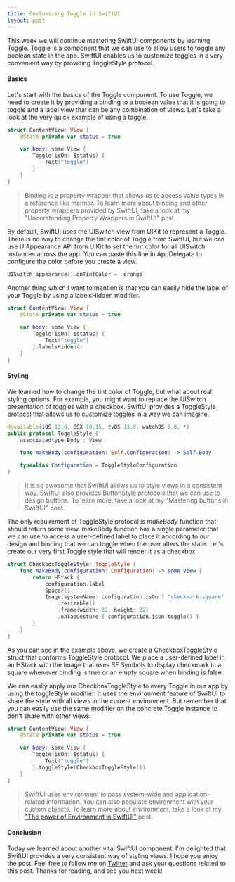 ```yaml
---
title: Customizing Toggle in SwiftUI
layout: post
---
```


This week we will continue mastering SwiftUI components by learning Toggle. Toggle is a component that we can use to allow users to toggle any boolean state in the app. SwiftUI enables us to customize toggles in a very convenient way by providing ToggleStyle protocol.

#### Basics
Let's start with the basics of the Toggle component. To use Toggle, we need to create it by providing a binding to a boolean value that it is going to toggle and a label view that can be any combination of views. Let's take a look at the very quick example of using a toggle.

```swift
struct ContentView: View {
    @State private var status = true

    var body: some View {
        Toggle(isOn: $status) {
            Text("toggle")
        }
    }
}
```

> Binding is a property wrapper that allows us to access value types in a reference like manner. To learn more about binding and other property wrappers provided by SwiftUI, take a look at my "Understanding Property Wrappers in SwiftUI" post.

By default, SwiftUI uses the UISwitch view from UIKit to represent a Toggle. There is no way to change the tint color of Toggle from SwiftUI, but we can use UIAppearance API from UIKit to set the tint color for all UISwitch instances across the app. You can paste this line in AppDelegate to configure the color before you create a view.

```swift
UISwitch.appearance().onTintColor = .orange
```

Another thing which I want to mention is that you can easily hide the label of your Toggle by using a labelsHidden modifier.

```swift
struct ContentView: View {
    @State private var status = true

    var body: some View {
        Toggle(isOn: $status) {
            Text("toggle")
        }.labelsHidden()
    }
}
```

#### Styling
We learned how to change the tint color of Toggle, but what about real styling options. For example, you might want to replace the UISwitch presentation of toggles with a checkbox. SwiftUI provides a ToggleStyle protocol that allows us to customize toggles in a way we can imagine. 

```swift
@available(iOS 13.0, OSX 10.15, tvOS 13.0, watchOS 6.0, *)
public protocol ToggleStyle {
    associatedtype Body : View

    func makeBody(configuration: Self.Configuration) -> Self.Body

    typealias Configuration = ToggleStyleConfiguration
}
```

> It is so awesome that SwiftUI allows us to style views in a consistent way. SwiftUI also provides ButtonStyle protocols that we can use to design buttons. To learn more, take a look at my "Mastering buttons in SwiftUI" post.

The only requirement of ToggleStyle protocol is *makeBody* function that should return some view. makeBody function has a single parameter that we can use to access a user-defined label to place it according to our design and binding that we can toggle when the user alters the state.
Let's create our very first Toggle style that will render it as a checkbox.

```swift
struct CheckboxToggleStyle: ToggleStyle {
    func makeBody(configuration: Configuration) -> some View {
        return HStack {
            configuration.label
            Spacer()
            Image(systemName: configuration.isOn ? "checkmark.square" : "square")
                .resizable()
                .frame(width: 22, height: 22)
                .onTapGesture { configuration.isOn.toggle() }
        }
    }
}
```

As you can see in the example above, we create a CheckboxToggleStyle struct that conforms ToggleStyle protocol. We place a user-defined label in an HStack with the Image that uses SF Symbols to display checkmark in a square whenever binding is true or an empty square when binding is false.

We can easily apply our CheckboxToggleStyle to every Toggle in our app by using the toggleStyle modifier. It uses the environment feature of SwiftUI to share the style with all views in the current environment. But remember that you can easily use the same modifier on the concrete Toggle instance to don't share with other views.

```swift
struct ContentView: View {
    @State private var status = true

    var body: some View {
        Toggle(isOn: $status) {
            Text("toggle")
        }.toggleStyle(CheckboxToggleStyle())
    }
}
```

> SwiftUI uses environment to pass system-wide and application-related information. You can also populate environment with your custom objects. To learn more about environment, take a look at my ["The power of Environment in SwiftUI"](/2019/08/21/the-power-of-environment-in-swiftui/) post.

#### Conclusion
Today we learned about another vital SwiftUI component. I'm delighted that SwiftUI provides a very consistent way of styling views. I hope you enjoy the post. Feel free to follow me on [Twitter](https://twitter.com/mecid) and ask your questions related to this post. Thanks for reading, and see you next week!

